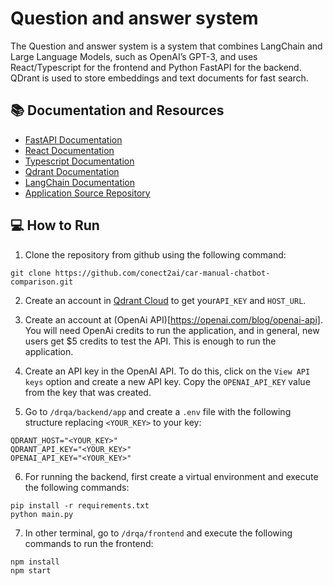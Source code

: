 # Question and answer system
The Question and answer system is a system that combines LangChain and Large Language Models, such as OpenAI’s GPT-3, and uses React/Typescript for the frontend and Python FastAPI for the backend. QDrant is used to store embeddings and text documents for fast search.

## 📚 Documentation and Resources
- [FastAPI Documentation](https://fastapi.tiangolo.com/)
- [React Documentation](https://reactjs.org/docs/getting-started.html)
- [Typescript Documentation](https://www.typescriptlang.org/docs/)
- [Qdrant Documentation](https://qdrant.tech/documentation/)
- [LangChain Documentation](https://langchain.readthedocs.io/en/latest/)
- [Application Source Repository](https://github.com/mallahyari/drqa)

## 💻 How to Run

1. Clone the repository from github using the following command:
```
git clone https://github.com/conect2ai/car-manual-chatbot-comparison.git
```

2. Create an account in [Qdrant Cloud](https://qdrant.tech/documentation/cloud/) to get your`API_KEY` and `HOST_URL`.

3. Create an account at (OpenAi API)[https://openai.com/blog/openai-api]. You will need OpenAi credits to run the application, and in general, new users get $5 credits to test the API. This is enough to run the application.

4. Create an API key in the OpenAI API. To do this, click on the `View API keys` option and create a new API key. Copy the `OPENAI_API_KEY` value from the key that was created.

5. Go to `/drqa/backend/app` and create a `.env` file with the following structure replacing `<YOUR_KEY>` to your key:
```
QDRANT_HOST="<YOUR_KEY>"
QDRANT_API_KEY="<YOUR_KEY>"
OPENAI_API_KEY="<YOUR_KEY>"
```

6. For running the backend, first create a virtual environment and execute the following commands:
```
pip install -r requirements.txt
python main.py
```

7. In other terminal, go to `/drqa/frontend` and execute the following commands to run the frontend:
```
npm install
npm start
```